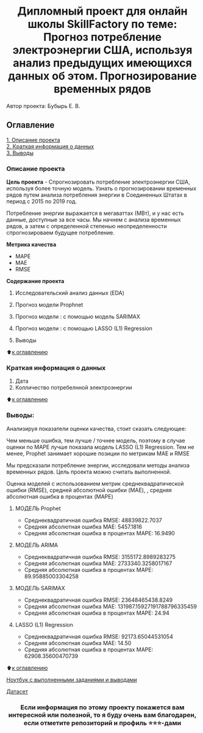 # <center> Дипломный проект для онлайн школы SkillFactory по теме: Прогноз потребление электроэнергии США, используя анализ предыдущих имеющихся данных об этом. Прогнозирование временных рядов 

Автор проекта: Бубырь Е. В.

## Оглавление  
[1. Описание проекта](https://github.com/Balantre/DS_Diplom/blob/main/README.md#описание-проекта-)   
[2. Краткая информация о данных](https://github.com/Balantre/DS_Diplom/blob/main/README.md#Краткая-информация-о-данных)      
[3. Выводы](https://github.com/Balantre/DS_Diplom/blob/main/README.md#Выводы) 

### **Описание проекта**   
**Цель проекта** - Спрогнозировать потребление электроэнергии США, используя более точную модель. Узнать о прогнозировании временных рядов путем анализа потребления энергии в Соединенных Штатах в период с 2015 по 2019 год.

Потребление энергии выражается в мегаваттах (МВт), и у нас есть данные, доступные за все часы. Мы начнем с анализа временных рядов, а затем с определенной степенью неопределенности спрогнозироваем будущее потребление.


**Метрика качества**   
* MAPE
* MAE
* RMSE 


**Содержание проекта**
1. Исследовательский анализ данных (EDA)

2. Прогноз модели Prophnet

3. Прогноз модели : с помощью модель SARIMAX

4. Прогноз модели : с помощью LASSO (L1) Regression

5. Выводы 

:arrow_up:[к оглавлению](https://github.com/Balantre/DS_Diplom/blob/main/README.md#оглавление)


### **Краткая информация о данных**
1. Дата
2. Колличество потребелнной электроэнергии


:arrow_up:[к оглавлению](https://github.com/Balantre/DS_Diplom/blob/main/README.md#оглавление)



### **Выводы:**  
Анализируя показатели оценки качества, стоит сказать следующее:

Чем меньше ошибка, тем лучше / точнее модель, поэтому в случае оценки по MAPE лучше показала модель LASSO (L1) Regression. Тем не менее, Prophet занимает хорошие позиции по метрикам MAE и RMSE

Мы предсказали потребление энергии, исследовали методы анализа временных рядов. Цель проекта можно считать выполненной.


Оценка моделей с использованием метрик среднеквадратической ошибки (RMSE), средней абсолютной ошибки (MAE), , средняя абсолютная ошибка в процентах (MAPE)

1. МОДЕЛЬ Prophet
   * Среднеквадратичная ошибка RMSE: 48839822.7037
   * Средняя абсолютная ошибка MAE: 5457.1816
   * Cредняя абсолютная ошибка в процентах MAPE: 16.9490

2. МОДЕЛЬ ARIMA
   * Среднеквадратичная ошибка RMSE: 3155172.8989283275
   * Средняя абсолютная ошибка MAE: 2733340.3258017167
   * Cредняя абсолютная ошибка в процентах MAPE: 89.95885003304258

3. МОДЕЛЬ SARIMAX
   * Среднеквадратичная ошибка RMSE: 23648465438.8249
   * Средняя абсолютная ошибка MAE: 131987.15927191788796335459
   * Cредняя абсолютная ошибка в процентах MAPE: 24.94

4. LASSO (L1) Regression
   * Среднеквадратичная ошибка RMSE: 92173.65044531054
   * Средняя абсолютная ошибка MAE: 14.50
   * Cредняя абсолютная ошибка в процентах MAPE: 62908.35600470739

:arrow_up:[к оглавлению](https://github.com/Balantre/DS_Diplom/blob/main/README.md#оглавление)

[Ноутбук с выполненными заданиями и выводами](https://github.com/Balantre/DS_Diplom/blob/f7bfd03c9e0f8032de333539fbfc077d5921fc93/DSSF.ipynb)

[Датасет](https://github.com/Balantre/DS_Diplom/blob/f7bfd03c9e0f8032de333539fbfc077d5921fc93/PJME_hourly.csv)

### <center> Если информация по этому проекту покажется вам интересной или полезной, то я буду очень вам благодарен, если отметите репозиторий и профиль ⭐️⭐️⭐️-дами
